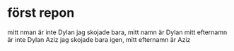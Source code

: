 # först repon
mitt nman är inte Dylan
jag skojade bara, mitt namn är Dylan
mitt efternamn är inte Dylan Aziz
jag skojade bara igen, mitt efternamn är Aziz